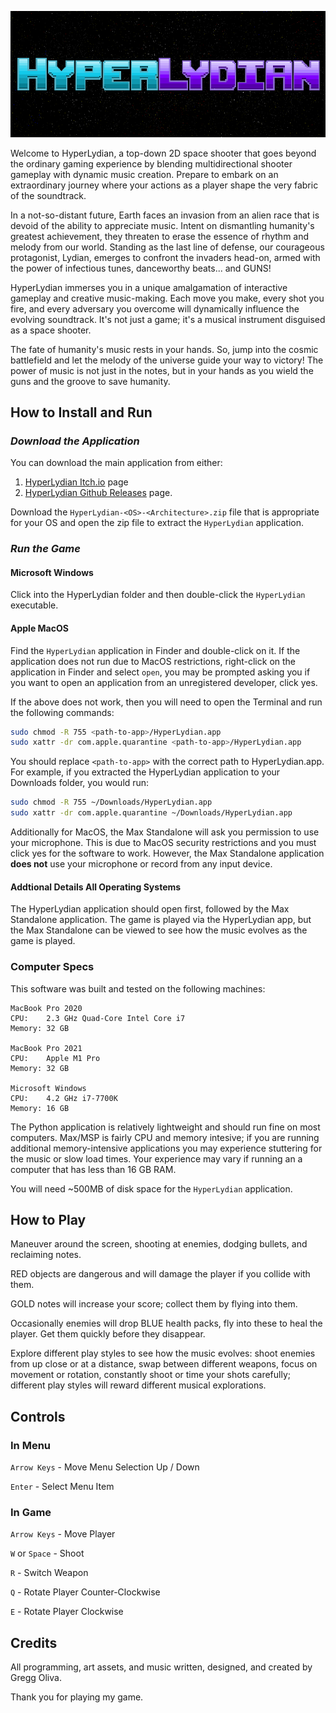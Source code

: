 ![title_card](assets/png/github/itchio_header.png) <!-- markdownlint-disable-line -->

Welcome to HyperLydian, a top-down 2D space shooter that goes beyond the ordinary gaming experience by blending multidirectional shooter gameplay with dynamic music creation. Prepare to embark on an extraordinary journey where your actions as a player shape the very fabric of the soundtrack.

In a not-so-distant future, Earth faces an invasion from an alien race that is devoid of the ability to appreciate music. Intent on dismantling humanity's greatest achievement, they threaten to erase the essence of rhythm and melody from our world. Standing as the last line of defense, our courageous protagonist, Lydian, emerges to confront the invaders head-on, armed with the power of infectious tunes, danceworthy beats... and GUNS!

HyperLydian immerses you in a unique amalgamation of interactive gameplay and creative music-making. Each move you make, every shot you fire, and every adversary you overcome will dynamically influence the evolving soundtrack. It's not just a game; it's a musical instrument disguised as a space shooter.

The fate of humanity's music rests in your hands. So, jump into the cosmic battlefield and let the melody of the universe guide your way to victory! The power of music is not just in the notes, but in your hands as you wield the guns and the groove to save humanity.

## How to Install and Run

### *Download the Application*

You can download the main application from either:

1. [HyperLydian Itch.io](https://gloliva.itch.io/hyperlydian) page
2. [HyperLydian Github Releases](https://github.com/gloliva/hyperlydian/releases) page.

Download the `HyperLydian-<OS>-<Architecture>.zip` file that is appropriate for your OS and open the zip file to extract the `HyperLydian` application.

### *Run the Game*

#### Microsoft Windows

Click into the HyperLydian folder and then double-click the `HyperLydian` executable.

#### Apple MacOS

Find the `HyperLydian` application in Finder and double-click on it.
If the application does not run due to MacOS restrictions, right-click on the application in Finder and select `open`, you may be prompted asking you if you want to open an application from an unregistered developer, click yes.

If the above does not work, then you will need to open the Terminal and run the following commands:

```bash
sudo chmod -R 755 <path-to-app>/HyperLydian.app
sudo xattr -dr com.apple.quarantine <path-to-app>/HyperLydian.app
```

You should replace `<path-to-app>` with the correct path to HyperLydian.app. For example, if you extracted the HyperLydian application to your Downloads folder, you would run:

```bash
sudo chmod -R 755 ~/Downloads/HyperLydian.app
sudo xattr -dr com.apple.quarantine ~/Downloads/HyperLydian.app
```

Additionally for MacOS, the Max Standalone will ask you permission to use your microphone. This is due to MacOS security restrictions and you must click yes for the software to work. However, the Max Standalone application **does not** use your microphone or record from any input device.

#### Addtional Details All Operating Systems

The HyperLydian application should open first, followed by the Max Standalone application. The game is played via the HyperLydian app, but the Max Standalone can be viewed to see how the music evolves as the game is played.

### Computer Specs

This software was built and tested on the following machines:

```text
MacBook Pro 2020
CPU:    2.3 GHz Quad-Core Intel Core i7
Memory: 32 GB

MacBook Pro 2021
CPU:    Apple M1 Pro
Memory: 32 GB

Microsoft Windows
CPU:    4.2 GHz i7-7700K
Memory: 16 GB
```

The Python application is relatively lightweight and should run fine on most computers. Max/MSP is fairly CPU and memory intesive; if you are running additional memory-intensive applications you may experience stuttering for the music or slow load times. Your experience may vary if running an a computer that has less than 16 GB RAM.

You will need ~500MB of disk space for the `HyperLydian` application.

## How to Play

Maneuver around the screen, shooting at enemies, dodging bullets, and reclaiming notes.

RED objects are dangerous and will damage the player if you collide with them.

GOLD notes will increase your score; collect them by flying into them.

Occasionally enemies will drop BLUE health packs, fly into these to heal the player. Get them quickly before they disappear.

Explore different play styles to see how the music evolves: shoot enemies from up close or at a distance, swap between different weapons, focus on movement or rotation, constantly shoot or time your shots carefully; different play styles will reward different musical explorations.

## Controls

### In Menu

`Arrow Keys` - Move Menu Selection Up / Down

`Enter` - Select Menu Item

### In Game

`Arrow Keys` - Move Player

`W` or `Space` - Shoot

`R` - Switch Weapon

`Q` - Rotate Player Counter-Clockwise

`E` - Rotate Player Clockwise

## Credits

All programming, art assets, and music written, designed, and created by Gregg Oliva.

Thank you for playing my game.
